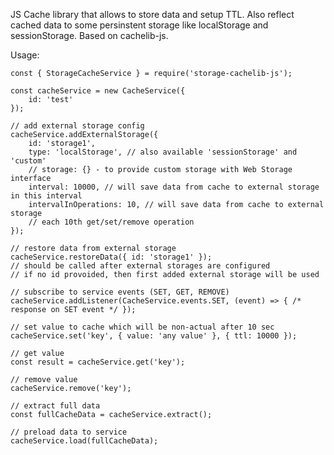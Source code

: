 JS Cache library that allows to store data and setup TTL.
Also reflect cached data to some persinstent storage like localStorage and sessionStorage.
Based on cachelib-js.

Usage:

    const { StorageCacheService } = require('storage-cachelib-js');

    const cacheService = new CacheService({
        id: 'test'
    });

    // add external storage config
    cacheService.addExternalStorage({
        id: 'storage1',
        type: 'localStorage', // also available 'sessionStorage' and 'custom'
        // storage: {} - to provide custom storage with Web Storage interface
        interval: 10000, // will save data from cache to external storage in this interval
        intervalInOperations: 10, // will save data from cache to external storage
        // each 10th get/set/remove operation
    });

    // restore data from external storage
    cacheService.restoreData({ id: 'storage1' });
    // should be called after external storages are configured
    // if no id provoided, then first added external storage will be used

    // subscribe to service events (SET, GET, REMOVE)
    cacheService.addListener(CacheService.events.SET, (event) => { /* response on SET event */ });

    // set value to cache which will be non-actual after 10 sec
    cacheService.set('key', { value: 'any value' }, { ttl: 10000 });

    // get value
    const result = cacheService.get('key');

    // remove value
    cacheService.remove('key');

    // extract full data
    const fullCacheData = cacheService.extract();

    // preload data to service
    cacheService.load(fullCacheData);


